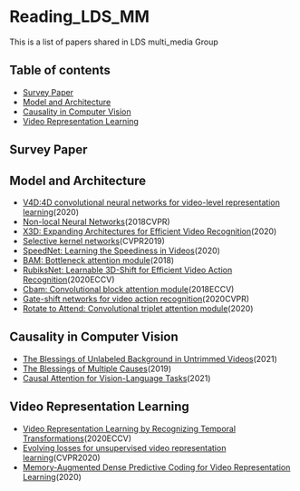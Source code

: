 # Reading\_LDS_MM
This is a list of papers shared in LDS multi_media Group
## Table of contents
- [Survey Paper](#1)
- [Model and Architecture](#2)
- [Causality in Computer Vision](#3)
- [Video Representation Learning](#4)


## <h2 id="1">Survey Paper</h2>
## <h2 id="2">Model and Architecture</h2>
- [V4D:4D convolutional neural networks for video-level representation learning](http://arxiv.org/abs/2002.07442)(2020)
- [Non-local Neural Networks](http://openaccess.thecvf.com/content_cvpr_2018/papers/Wang_Non-Local_Neural_Networks_CVPR_2018_paper.pdf)(2018CVPR)
- [X3D: Expanding Architectures for Efficient Video Recognition](http://arxiv.org/abs/2004.04730)(2020)
- [Selective kernel networks](https://openaccess.thecvf.com/content_CVPR_2019/html/Li_Selective_Kernel_Networks_CVPR_2019_paper.html)(CVPR2019)
- [SpeedNet: Learning the Speediness in Videos](http://arxiv.org/abs/2004.06130)(2020)
- [BAM: Bottleneck attention module](http://arxiv.org/abs/1807.06514)(2018)
- [RubiksNet: Learnable 3D-Shift for Efficient Video Action Recognition](https://rubiksnet.stanford.edu/)(2020ECCV)
- [Cbam: Convolutional block attention module](https://openaccess.thecvf.com/content_ECCV_2018/html/Sanghyun_Woo_Convolutional_Block_Attention_ECCV_2018_paper.html)(2018ECCV)
- [Gate-shift networks for video action recognition](https://openaccess.thecvf.com/content_CVPR_2020/html/Sudhakaran_Gate-Shift_Networks_for_Video_Action_Recognition_CVPR_2020_paper.html)(2020CVPR)
- [Rotate to Attend: Convolutional triplet attention module](http://arxiv.org/abs/2010.03045)(2020)
## <h2 id="3">Causality in Computer Vision</h2>
- [The Blessings of Unlabeled Background in Untrimmed Videos](http://arxiv.org/abs/2103.13183)(2021)
- [The Blessings of Multiple Causes](https://arxiv.org/abs/1805.06826)(2019)
- [Causal Attention for Vision-Language Tasks](https://arxiv.org/abs/2103.03493)(2021)

## <h2 id="4">Video Representation Learning</h2>
- [Video Representation Learning by Recognizing Temporal Transformations](http://arxiv.org/abs/2007.10730)(2020ECCV)
- [Evolving losses for unsupervised video representation learning](https://openaccess.thecvf.com/content_CVPR_2020/html/Piergiovanni_Evolving_Losses_for_Unsupervised_Video_Representation_Learning_CVPR_2020_paper.html)(CVPR2020)
- [Memory-Augmented Dense Predictive Coding for Video Representation Learning](http://arxiv.org/abs/2008.01065)(2020)
